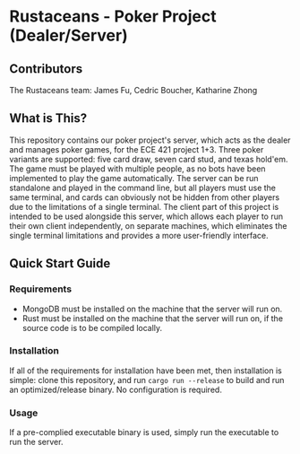 # Rustaceans - Poker Project (Dealer/Server)

## Contributors

The Rustaceans team: James Fu, Cedric Boucher, Katharine Zhong

## What is This?

This repository contains our poker project's server, which acts as the dealer and manages poker games, for the ECE 421 project 1+3.
Three poker variants are supported: five card draw, seven card stud, and texas hold'em.
The game must be played with multiple people, as no bots have been implemented to play the game automatically.
The server can be run standalone and played in the command line, but all players must use the same terminal, and cards
can obviously not be hidden from other players due to the limitations of a single terminal.
The client part of this project is intended to be used alongside this server, which allows each player
to run their own client independently, on separate machines, which eliminates the single terminal limitations and
provides a more user-friendly interface.

## Quick Start Guide

### Requirements

- MongoDB must be installed on the machine that the server will run on.
- Rust must be installed on the machine that the server will run on, if the source code is to be compiled locally.

### Installation

If all of the requirements for installation have been met, then installation is simple:
clone this repository, and run `cargo run --release` to build and run an optimized/release binary.
No configuration is required.

### Usage

If a pre-complied executable binary is used, simply run the executable to run the server.
